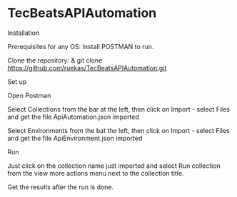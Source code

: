 # TecBeatsAPIAutomation

Installation

Prerequisites for any OS: Install POSTMAN to run.

Clone the repository: & git clone https://github.com/ruekas/TecBeatsAPIAutomation.git

Set up

Open Postman

Select Collections from the bar at the left, then click on Import - select Files and get the file ApiAutomation.json imported

Select Environments from the bat the left, then click on Import - select Files and get the file ApiEnvironment.json imported

Run

Just click on the collection name just imported and select Run collection from the view more actions menu next to the collection title.

Get the results after the run is done.

